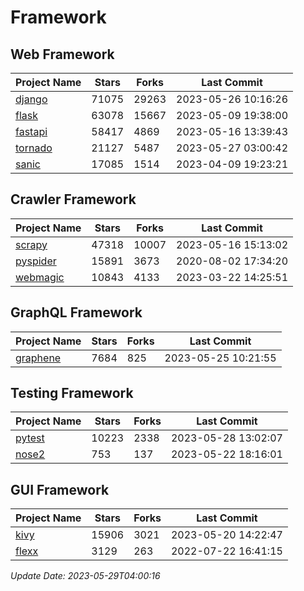 # Framework

## Web Framework
| Project Name | Stars | Forks | Last Commit |
| ------------ | ----- | ----- | ----------- |
| [django](https://github.com/django/django) | 71075 | 29263 | 2023-05-26 10:16:26 |
| [flask](https://github.com/pallets/flask) | 63078 | 15667 | 2023-05-09 19:38:00 |
| [fastapi](https://github.com/tiangolo/fastapi) | 58417 | 4869 | 2023-05-16 13:39:43 |
| [tornado](https://github.com/tornadoweb/tornado) | 21127 | 5487 | 2023-05-27 03:00:42 |
| [sanic](https://github.com/sanic-org/sanic) | 17085 | 1514 | 2023-04-09 19:23:21 |

## Crawler Framework
| Project Name | Stars | Forks | Last Commit |
| ------------ | ----- | ----- | ----------- |
| [scrapy](https://github.com/scrapy/scrapy) | 47318 | 10007 | 2023-05-16 15:13:02 |
| [pyspider](https://github.com/binux/pyspider) | 15891 | 3673 | 2020-08-02 17:34:20 |
| [webmagic](https://github.com/code4craft/webmagic) | 10843 | 4133 | 2023-03-22 14:25:51 |

## GraphQL Framework
| Project Name | Stars | Forks | Last Commit |
| ------------ | ----- | ----- | ----------- |
| [graphene](https://github.com/graphql-python/graphene) | 7684 | 825 | 2023-05-25 10:21:55 |

## Testing Framework
| Project Name | Stars | Forks | Last Commit |
| ------------ | ----- | ----- | ----------- |
| [pytest](https://github.com/pytest-dev/pytest) | 10223 | 2338 | 2023-05-28 13:02:07 |
| [nose2](https://github.com/nose-devs/nose2) | 753 | 137 | 2023-05-22 18:16:01 |

## GUI Framework
| Project Name | Stars | Forks | Last Commit |
| ------------ | ----- | ----- | ----------- |
| [kivy](https://github.com/kivy/kivy) | 15906 | 3021 | 2023-05-20 14:22:47 |
| [flexx](https://github.com/flexxui/flexx) | 3129 | 263 | 2022-07-22 16:41:15 |

*Update Date: 2023-05-29T04:00:16*